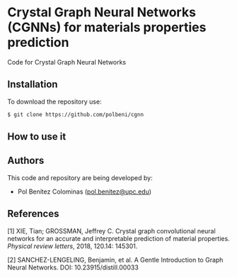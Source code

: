 # Crystal Graph Neural Networks (CGNNs) for materials properties prediction
Code for Crystal Graph Neural Networks


## Installation

To download the repository use:

```bash
$ git clone https://github.com/polbeni/cgnn
```

## How to use it

## Authors

This code and repository are being developed by:
- Pol Benítez Colominas (pol.benitez@upc.edu)

## References

<a id="1">[1]</a> 
XIE, Tian; GROSSMAN, Jeffrey C. Crystal graph convolutional neural networks for an accurate and interpretable prediction of material properties. <em>Physical review letters</em>, 2018, 120.14: 145301.

<a id="2">[2]</a> 
SANCHEZ-LENGELING, Benjamin, et al. A Gentle Introduction to Graph Neural Networks. DOI: 10.23915/distill.00033
